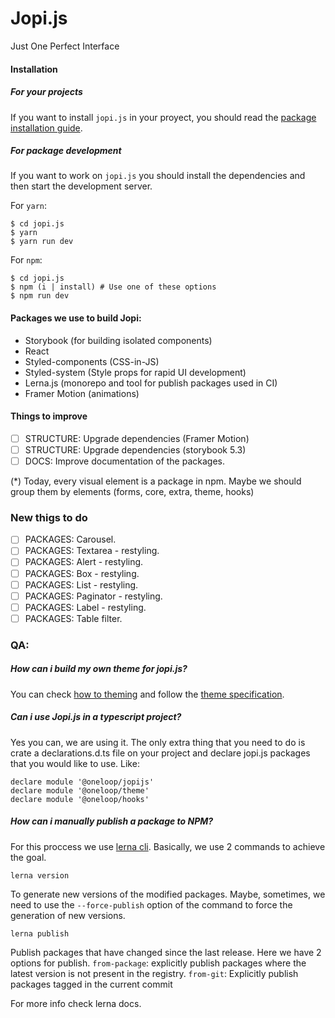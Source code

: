 # Jopi.js

Just One Perfect Interface

#### Installation

##### For your projects

If you want to install `jopi.js` in your proyect, you should read the [package installation guide](https://github.com/TokkoLabs/jopi.js/tree/master/packages/jopijs).

##### For package development

If you want to work on `jopi.js` you should install the dependencies and then start the development server.

For `yarn`:

```
$ cd jopi.js
$ yarn
$ yarn run dev
```

For `npm`:

```
$ cd jopi.js
$ npm (i | install) # Use one of these options
$ npm run dev
```

#### Packages we use to build Jopi:

- Storybook (for building isolated components)
- React
- Styled-components (CSS-in-JS)
- Styled-system (Style props for rapid UI development)
- Lerna.js (monorepo and tool for publish packages used in CI)
- Framer Motion (animations)

#### Things to improve

- [ ] STRUCTURE: Upgrade dependencies (Framer Motion) 
- [ ] STRUCTURE: Upgrade dependencies (storybook 5.3)
- [ ] DOCS: Improve documentation of the packages.

(*) Today, every visual element is a package in npm. Maybe we should group them by elements (forms, core, extra, theme, hooks)

### New thigs to do

- [ ] PACKAGES: Carousel.
- [ ] PACKAGES: Textarea - restyling.
- [ ] PACKAGES: Alert - restyling.
- [ ] PACKAGES: Box - restyling.
- [ ] PACKAGES: List - restyling.
- [ ] PACKAGES: Paginator - restyling.
- [ ] PACKAGES: Label - restyling.
- [ ] PACKAGES: Table filter. 

### QA:

##### How can i build my own theme for jopi.js?

You can check [how to theming](https://styled-system.com/getting-started#theming) and follow the [theme specification](https://styled-system.com/theme-specification).

##### Can i use Jopi.js in a typescript project?

Yes you can, we are using it. The only extra thing that you need to do is crate a declarations.d.ts file on your project and declare jopi.js packages that you would like to use. Like:

```
declare module '@oneloop/jopijs'
declare module '@oneloop/theme'
declare module '@oneloop/hooks'
```

##### How can i manually publish a package to NPM?

For this proccess we use [lerna cli](https://github.com/lerna/lerna#readme).
Basically, we use 2 commands to achieve the goal.

```
lerna version
```

To generate new versions of the modified packages.
Maybe, sometimes, we need to use the `--force-publish` option of the command to force the generation of new versions.

```
lerna publish
```

Publish packages that have changed since the last release. Here we have 2 options for publish.
`from-package`: explicitly publish packages where the latest version is not present in the registry.
`from-git`: Explicitly publish packages tagged in the current commit

For more info check lerna docs.
